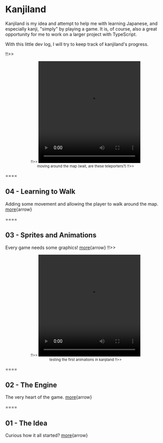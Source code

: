 # Kanjiland
Kanjiland is my idea and attempt to help me with learning Japanese, and especially kanji, "simply" by playing a game. It is, of course, also a great opportunity for me to work on a larger project with TypeScript.

With this little dev log, I will try to keep track of kanjiland's progress.

!!>> <div style="text-align: center; font-size: 80%;">
!!>> <video controls height="320" width="320" style=" max-width: 100%;">
!!>> <source src="/playground/kanjiland/vid/2020-02-22-kanjiland-movement.webm" type="video/webm" />
!!>> <source src="/playground/kanjiland/vid/2020-02-22-kanjiland-movement.mp4" type="video/mp4" />
!!>> </video><br/>moving around the map (wait, are these teleporters?)
!!>> </div>

====
## 04 - Learning to Walk
Adding some movement and allowing the player to walk around the map. [more](/playground/kanjiland/04-movement.md){arrow}

====
## 03 - Sprites and Animations
Every game needs some graphics! [more](/playground/kanjiland/03-animations.md){arrow}
!!>> <div style="text-align: center; font-size: 80%;">
!!>> <video controls height="320" width="320" style=" max-width: 100%;">
!!>> <source src="/playground/kanjiland/vid/2019-11-16-kanjiland-animations.webm" type="video/webm" />
!!>> <source src="/playground/kanjiland/vid/2019-11-16-kanjiland-animations.mp4" type="video/mp4" />
!!>> </video><br/>testing the first animations in kanjiland
!!>> </div>

====
## 02 - The Engine
The very heart of the game. [more](/playground/kanjiland/02-engine.md){arrow}

====
## 01 - The Idea
Curious how it all started? [more](/playground/kanjiland/01-idea.md){arrow}